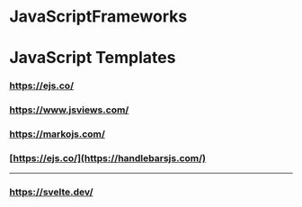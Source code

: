 # JavaScriptFrameworks

# JavaScript Templates
### https://ejs.co/
### https://www.jsviews.com/
### https://markojs.com/
### [https://ejs.co/](https://handlebarsjs.com/)

----------

### https://svelte.dev/
